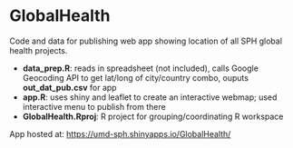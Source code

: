 # GlobalHealth

Code and data for publishing web app showing location of all SPH global health projects.

* **data_prep.R**: reads in spreadsheet (not included), calls Google Geocoding API to get lat/long of city/country combo, ouputs **out_dat_pub.csv** for app
* **app.R**: uses shiny and leaflet to create an interactive webmap; used interactive menu to publish from there
* **GlobalHealth.Rproj**: R project for grouping/coordinating R workspace

App hosted at: https://umd-sph.shinyapps.io/GlobalHealth/
